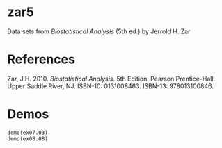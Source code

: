 # zar5 #

Data sets from *Biostatistical Analysis* (5th ed.) by Jerrold H. Zar

# References #

Zar, J.H. 2010. *Biostatistical Analysis*. 5th Edition. Pearson
Prentice-Hall. Upper Saddle River, NJ. ISBN-10: 0131008463. ISBN-13:
978013100846.[](http://www.pearsonhighered.com/educator/product/Biostatistical-Analysis/9780131008465.page)

# Demos #

    demo(ex07.03)
    demo(ex08.08)
